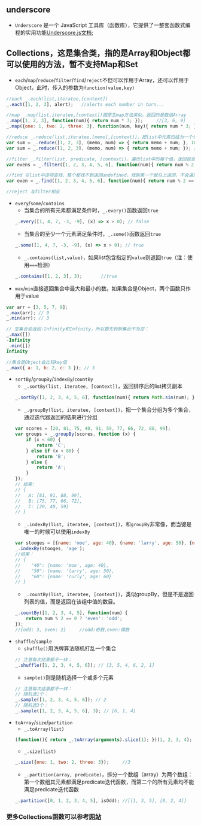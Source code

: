 ## underscore
- `Underscore` 是一个 JavaScript 工具库（函数库），它提供了一整套函数式编程的实用功能[Underscore.js文档](http://underscorejs.org);

## Collections，这是集合类，指的是Array和Object都可以使用的方法，暂不支持Map和Set
- `each`/`map`/`reduce`/`filter`/`find`/`reject`不但可以作用于Array，还可以作用于Object，此时，传入的参数为`function(value,key)`
```javascript
//each _.each(list,iteratee,[context])
_.each([1, 2, 3], alert);   //alerts each number in turn...

//map _.map(list,iteratee,[context])跟原生map方法类似，返回的是数组Array
_.map([1, 2, 3], function(num){ return num * 3; });     //[3, 6, 9]
_.map({one: 1, two: 2, three: 3}, function(num, key){ return num * 3; }); //[3, 6, 9]

//reduce _.reduce(list,iteratee,[memo],[context])，把list中元素归结为一个单独的数值。若没有memo传递给reduce的初始调用，第一个元素将取代传递给列表中下一个元素调用函数的memo参数。
var sum = _.reduce([1, 2, 3], (memo, num) => { return memo + num; }, 10); //16
var sum = _.reduce([1, 2, 3], (memo, num) => { return memo + num; }); //6

//filter _.filter(list, predicate, [context])，遍历list中的每个值，返回包含所有通过predicate真值检测的元素值。
var evens = _.filter([1, 2, 3, 4, 5, 6], function(num){ return num % 2 == 0; }); //[2, 4, 6]

//find 在list中逐项查找，整个都找不到返回undefined，找到第一个就马上返回，不会遍历整个   list
var even = _.find([1, 2, 3, 4, 5, 6], function(num){ return num % 2 == 0; }); //2

//reject 与filter相反
```
- `every`/`some`/`contains`
    - 当集合的所有元素都满足条件时，`_.every()`函数返回`true`
    ```javascript
    _.every([1, 4, 7, -3, -9], (x) => x > 0); // false
    ```
    - 当集合的至少一个元素满足条件时，`_.some()`函数返回`true`
    ```javascript
    _.some([1, 4, 7, -3, -9], (x) => x > 0); // true
    ```
    - `_.contains(list,value)`，如果list包含指定的`value`则返回`true`（注：使用`===`检测）
    ```javascript
    _.contains([1, 2, 3], 3);       //true
    ```
- `max`/`min`直接返回集合中最大和最小的数。如果集合是Object，两个函数只作用于value
```javascript
var arr = [3, 5, 7, 9];
_.max(arr); // 9
_.min(arr); // 3

// 空集合会返回-Infinity和Infinity，所以要先判断集合不为空：
_.max([])
-Infinity
_.min([])
Infinity

//集合是Object会比较key值
_.max({ a: 1, b: 2, c: 3 }); // 3   
```
- `sortBy`/`groupBy`/`indexBy`/`countBy`
    - `_.sortBy(list, iteratee, [context])`，返回排序后的list拷贝副本
    ```javascript
    _.sortBy([1, 2, 3, 4, 5, 6], function(num){ return Math.sin(num); });   //[5, 4, 6, 3, 1, 2]
    ```
    - `_.groupBy(list, iteratee, [context])`，把一个集合分组为多个集合，通过迭代器返回的结果进行分组
    ```javascript
    var scores = [20, 81, 75, 40, 91, 59, 77, 66, 72, 88, 99];
    var groups = _.groupBy(scores, function (x) {
        if (x < 60) {
            return 'C';
        } else if (x < 80) {
            return 'B';
        } else {
            return 'A';
        }
    });
    // 结果:
    // {
    //   A: [81, 91, 88, 99],
    //   B: [75, 77, 66, 72],
    //   C: [20, 40, 59]
    // }
    ```
    - `_.indexBy(list, iteratee, [context])`，和`groupBy`非常像，而当键是唯一的时候可以使用`indexBy`
    ```javascript
    var stooges = [{name: 'moe', age: 40}, {name: 'larry', age: 50}, {name: 'curly', age: 60}];
    _.indexBy(stooges, 'age');
    //结果：
    // {
    //    "40": {name: 'moe', age: 40},
    //    "50": {name: 'larry', age: 50},
    //    "60": {name: 'curly', age: 60}
    // }
    ```
    - `_.countBy(list, iteratee, [context])`，类似groupBy，但是不是返回列表的值，而是返回在该组中值的数目。
    ```javascript
    _.countBy([1, 2, 3, 4, 5], function(num) {
        return num % 2 == 0 ? 'even': 'odd';
    });
    //{odd: 3, even: 2}     //odd:奇数,even:偶数
    ```
- `shuffle`/`sample`
    - `shuffle()`用洗牌算法随机打乱一个集合
    ```javascript
    // 注意每次结果都不一样：
    _.shuffle([1, 2, 3, 4, 5, 6]); // [3, 5, 4, 6, 2, 1]
    ```
    - `sample()`则是随机选择一个或多个元素
    ```javascript
    // 注意每次结果都不一样：
    // 随机选1个：
    _.sample([1, 2, 3, 4, 5, 6]); // 2
    // 随机选3个：
    _.sample([1, 2, 3, 4, 5, 6], 3); // [6, 1, 4]
    ```
- `toArray`/`size`/`partition`
    - `_.toArray(list)`
    ```javascript
    (function(){ return _.toArray(arguments).slice(1); })(1, 2, 3, 4); //[2,3,4]
    ```
    - `_.size(list)`
    ```javascript
    _.size({one: 1, two: 2, three: 3});     //3
    ```
    - `_.partition(array, predicate)`，拆分一个数组（array）为两个数组：第一个数组其元素都满足predicate迭代函数，而第二个的所有元素均不能满足predicate迭代函数
    ```javascript
    _.partition([0, 1, 2, 3, 4, 5], isOdd); //[[1, 3, 5], [0, 2, 4]]        //isOdd是否是奇数
    ```
### 更多Collections函数可以参考[网站](http://underscorejs.org/#collections)